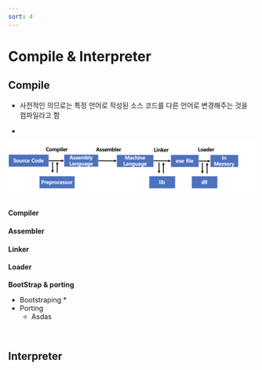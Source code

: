 ```yaml
---
sort: 4
---
```


# Compile & Interpreter

## Compile

* 사전적인 의므로는 특정 언어로 작성된 소스 코드를 다른 언어로 변경해주는 것을 컴파일라고 함

* 



![Compile](./Img/Compile.png)

#### Compiler





#### Assembler





#### Linker





#### Loader







**BootStrap & porting** 

* Bootstraping
  * 
* Porting
  * Asdas

<br/>

## Interpreter



